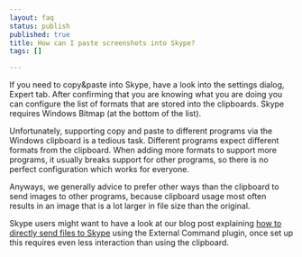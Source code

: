 ```yaml
---
layout: faq
status: publish
published: true
title: How can I paste screenshots into Skype?
tags: []

---
```

<p>If you need to copy&paste into Skype, have a look into the settings dialog, Expert tab. After confirming that you are knowing what you are doing you can configure the list of formats that are stored into the clipboards. Skype requires Windows Bitmap (at the bottom of the list).</p>
<p>Unfortunately, supporting copy and paste to different programs via the Windows clipboard is a tedious task. Different programs expect different formats from the clipboard. When adding more formats to support more programs, it usually breaks support for other programs, so there is no perfect configuration which works for everyone.</p>
<p>Anyways, we generally advice to prefer other ways than the clipboard to send images to other programs, because clipboard usage most often results in an image that is a lot larger in file size than the original.</p>
<p>Skype users might want to have a look at our blog post explaining <a href="/2013/02/17/how-to-send-an-image-to-skype-using-command-line-arguments/">how to directly send files to Skype</a> using the External Command plugin, once set up this requires even less interaction than using the clipboard.</p>
